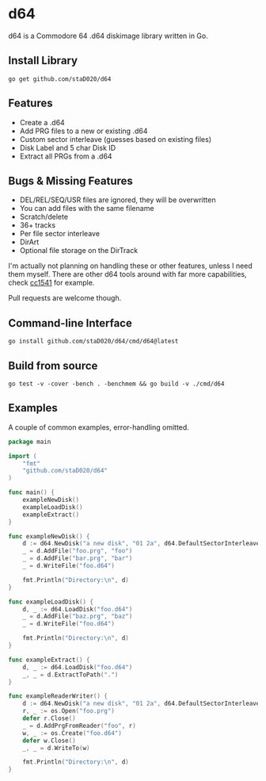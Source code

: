 # d64

d64 is a Commodore 64 .d64 diskimage library written in Go.

## Install Library

`go get github.com/staD020/d64`

## Features

* Create a .d64
* Add PRG files to a new or existing .d64
* Custom sector interleave (guesses based on existing files)
* Disk Label and 5 char Disk ID
* Extract all PRGs from a .d64

## Bugs & Missing Features

* DEL/REL/SEQ/USR files are ignored, they will be overwritten
* You can add files with the same filename
* Scratch/delete
* 36+ tracks
* Per file sector interleave
* DirArt
* Optional file storage on the DirTrack

I'm actually not planning on handling these or other features, unless I need them myself.
There are other d64 tools around with far more capabilities, check [cc1541](https://bitbucket.org/PTV_Claus/cc1541) for example.

Pull requests are welcome though.

## Command-line Interface

`go install github.com/staD020/d64/cmd/d64@latest`

## Build from source

`go test -v -cover -bench . -benchmem && go build -v ./cmd/d64`

## Examples

A couple of common examples, error-handling omitted.

```go
package main

import (
	"fmt"
	"github.com/staD020/d64"
)

func main() {
	exampleNewDisk()
	exampleLoadDisk()
	exampleExtract()
}

func exampleNewDisk() {
	d := d64.NewDisk("a new disk", "01 2a", d64.DefaultSectorInterleave)
	_ = d.AddFile("foo.prg", "foo")
	_ = d.AddFile("bar.prg", "bar")
	_ = d.WriteFile("foo.d64")

	fmt.Println("Directory:\n", d)
}

func exampleLoadDisk() {
	d, _ := d64.LoadDisk("foo.d64")
	_ = d.AddFile("baz.prg", "baz")
	_ = d.WriteFile("foo.d64")

	fmt.Println("Directory:\n", d)
}

func exampleExtract() {
	d, _ := d64.LoadDisk("foo.d64")
	_, _ = d.ExtractToPath(".")
}

func exampleReaderWriter() {
	d := d64.NewDisk("a new disk", "01 2a", d64.DefaultSectorInterleave)
	r, _ := os.Open("foo.prg")
	defer r.Close()
	_ = d.AddPrgFromReader("foo", r)
	w, _ := os.Create("foo.d64")
	defer w.Close()
	_, _ = d.WriteTo(w)

	fmt.Println("Directory:\n", d)
}
```

